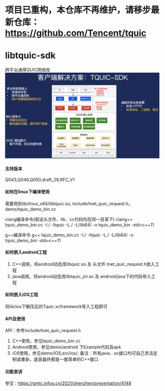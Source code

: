 # 项目已重构，本仓库不再维护，请移步最新仓库：https://github.com/Tencent/tquic

# libtquic-sdk

跨平台通用QUIC网络库
![image](https://github.com/TencentCloud/libtquic-sdk/blob/main/doc/image/tquic_arch.png)


#### 支持版本
Q043,Q046,Q050,draft_29,RFC_V1


#### 如何在linux下编译使用
需要用到lib/linux_x64/libtquic.so, include/tnet_quic_request.h，demo/tquic_demo_bin.cc

clang编译命令(假设头文件、lib、cc代码均在同一目录下)
clang++ tquic_demo_bin.cc -I./ -ltquic -L./ -L/lib64/ -o tquic_demo_bin -std=c++11

g++编译命令
g++ tquic_demo_bin.cc -I./ -ltquic -L./ -L/lib64/ -o tquic_demo_bin -std=c++11


#### 如何嵌入android工程
1. C++调用，将android动态库libquic.so 及 头文件 tnet_quic_request.h放入工程
2. java调用，将android动态库libtquic_jni.so 及 android/java下的代码导入工程


#### 如何嵌入iOS工程
将lib/ios下解压后的Tquic.xcframework导入工程即可


#### API及使用
API：参考include/tnet_quic_request.h
1. C++使用，参见tquic_demo_bin.cc
2. Android使用，参见demo/android 下Example代码及apk
3. iOS使用，参见demo/iOS;src/ios/;
备注：所有java、oc接口均可自己灵活定制或重新，底层最终都是一套简单的C++接口


#### 功能宣讲
参见：https://gmtc.infoq.cn/2021/shenzhen/presentation/4148
